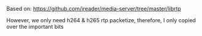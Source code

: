 Based on:
https://github.com/ireader/media-server/tree/master/librtp

However, we only need h264 & h265 rtp packetize, therefore, I only copied over the important bits